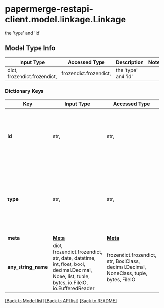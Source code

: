 # papermerge-restapi-client.model.linkage.Linkage

the 'type' and 'id'

## Model Type Info
Input Type | Accessed Type | Description | Notes
------------ | ------------- | ------------- | -------------
dict, frozendict.frozendict,  | frozendict.frozendict,  | the &#x27;type&#x27; and &#x27;id&#x27; | 

### Dictionary Keys
Key | Input Type | Accessed Type | Description | Notes
------------ | ------------- | ------------- | ------------- | -------------
**id** | str,  | str,  | Each resource object’s type and id pair MUST [identify](https://jsonapi.org/format/#document-resource-object-identification) a single, unique resource. | 
**type** | str,  | str,  | The [type](https://jsonapi.org/format/#document-resource-object-identification) member is used to describe resource objects that share common attributes and relationships. | 
**meta** | [**Meta**](Meta.md) | [**Meta**](Meta.md) |  | [optional] 
**any_string_name** | dict, frozendict.frozendict, str, date, datetime, int, float, bool, decimal.Decimal, None, list, tuple, bytes, io.FileIO, io.BufferedReader | frozendict.frozendict, str, BoolClass, decimal.Decimal, NoneClass, tuple, bytes, FileIO | any string name can be used but the value must be the correct type | [optional]

[[Back to Model list]](../../README.md#documentation-for-models) [[Back to API list]](../../README.md#documentation-for-api-endpoints) [[Back to README]](../../README.md)

